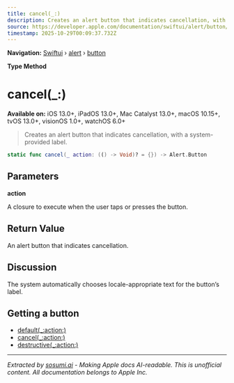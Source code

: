 ```yaml
---
title: cancel(_:)
description: Creates an alert button that indicates cancellation, with a system-provided label.
source: https://developer.apple.com/documentation/swiftui/alert/button/cancel(_:)
timestamp: 2025-10-29T00:09:37.732Z
---
```


**Navigation:** [Swiftui](/documentation/swiftui) › [alert](/documentation/swiftui/alert) › [button](/documentation/swiftui/alert/button)

**Type Method**

# cancel(_:)

**Available on:** iOS 13.0+, iPadOS 13.0+, Mac Catalyst 13.0+, macOS 10.15+, tvOS 13.0+, visionOS 1.0+, watchOS 6.0+

> Creates an alert button that indicates cancellation, with a system-provided label.

```swift
static func cancel(_ action: (() -> Void)? = {}) -> Alert.Button
```

## Parameters

**action**

A closure to execute when the user taps or presses the button.



## Return Value

An alert button that indicates cancellation.

## Discussion

The system automatically chooses locale-appropriate text for the button’s label.

## Getting a button

- [default(_:action:)](/documentation/swiftui/alert/button/default(_:action:))
- [cancel(_:action:)](/documentation/swiftui/alert/button/cancel(_:action:))
- [destructive(_:action:)](/documentation/swiftui/alert/button/destructive(_:action:))

---

*Extracted by [sosumi.ai](https://sosumi.ai) - Making Apple docs AI-readable.*
*This is unofficial content. All documentation belongs to Apple Inc.*
